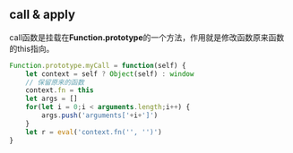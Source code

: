 ## call & apply

call函数是挂载在<strong>Function.prototype</strong>的一个方法，作用就是修改函数原来函数的this指向。

```javascript
Function.prototype.myCall = function(self) {
	let context = self ? Object(self) : window
	// 保留原来的函数
	context.fn = this
	let args = []
	for(let i = 0;i < arguments.length;i++) {
		args.push('arguments['+i+']')
	}
	let r = eval('context.fn('', '')')
}

```